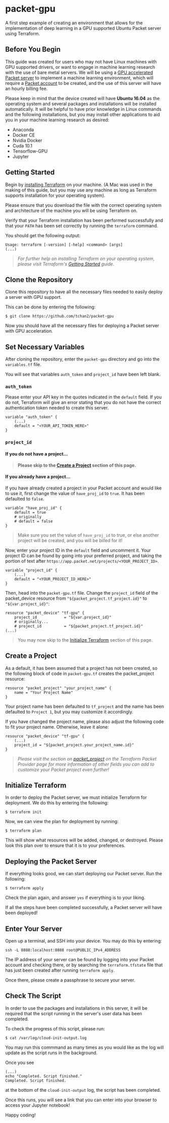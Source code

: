 # packet-gpu
A first step example of creating an environment that allows for the implementation of deep learning in a GPU supported Ubuntu Packet server using Terraform.


## Before You Begin
This guide was created for users who may not have Linux machines with GPU supported drivers, or want to engage in machine learning research with the use of bare metal servers. We will be using a [GPU accelerated Packet server](https://www.packet.com/cloud/) to implement a machine learning environment, which will require a [Packet account](https://app.packet.net/login) to be created, and the use of this server will have an hourly billing fee. 

Please keep in mind that the device created will have <b> Ubuntu 16.04</b> as the operating system and several packages and installations will be installed automatically. It will be helpful to have prior knowledge in Linux commands and the following installations, but you may install other applications to aid you in your machine learning research as desired:

- Anaconda
- Docker CE
- Nvidia Docker
- Cuda 10.1
- Tensorflow-GPU
- Jupyter


## Getting Started
Begin by [installing Terraform](https://www.terraform.io/downloads.html) on your machine. (A Mac was used in the making of this guide, but you may use any machine as long as Terraform supports installation for your operating system). 

Please ensure that you download the file with the correct operating system and architecture of the machine you will be using Terraform on.

Verify that your Terraform installation has been performed successfully and that your `PATH` has been set correctly by running the `terraform` command.

You should get the following output:
```
Usage: terraform [-version] [-help] <command> [args] 
(...)
```

><i> For further help on installing Terraform on your operating system, please visit Terraform's [Getting Started](https://learn.hashicorp.com/terraform/getting-started/install.html) guide. </i>


## Clone the Repository
Clone this repository to have all the necessary files needed to easily deploy a server with GPU support.

This can be done by entering the following: 
```
$ git clone https://github.com/tchan2/packet-gpu
```

Now you should have all the necessary files for deploying a Packet server with GPU acceleration.


## Set Necessary Variables
After cloning the repository, enter the `packet-gpu` directory and go into the `variables.tf` file.

You will see that variables `auth_token` and `project_id` have been left blank.

### `auth_token`
Please enter your API key in the quotes indicated in the `default` field. If you do not, Terraform will give an error stating that you do not have the correct authentication token needed to create this server.
```
variable "auth_token" {
    (...)
    default = "<YOUR_API_TOKEN_HERE>"
}
```
### `project_id`
#### If you do not have a project...
> <b> Please skip to the [Create a Project](#create-a-project) section of this page. </b>

#### If you already have a project...
If you have already created a project in your Packet account and would like to use it, first change the value of `have_proj_id` to `true`. It has been defaulted to `false`.

```
variable "have_proj_id" {
    default = true
    # originally
    # default = false
}
```
> Make sure you set the value of `have_proj_id` to true, or else another project will be created, and you will be billed for it!

Now, enter your project ID in the `default` field and uncomment it. Your project ID can be found by going into your preferred project, and taking the portion of text after `https://app.packet.net/projects/<YOUR_PROJECT_ID>`.

```
variable "project_id" {
    (...)
    default = "<YOUR_PROJECT_ID_HERE>"
}
```

Then, head into the `packet-gpu.tf` file. Change the `project_id` field of the packet_device resource from `"${packet_project.tf_project.id}"` to `"${var.project_id}"`:
```
resource "packet_device" "tf-gpu" {
    project_id            = "${var.project_id}"
    # originally... 
    # project_id          = "${packet_project.tf_project.id}"
(...)
```

> You may now skip to the [Initialize Terraform](#initialize-terraform) section of this page.


## Create a Project 
As a default, it has been assumed that a project has not been created, so the following block of code in `packet-gpu.tf` creates the packet_project resource:

```
resource "packet_project" "your_project_name" {
    name = "Your Project Name"
}
```
Your project name has been defaulted to `tf_project` and the name has been defaulted to `Project 1`, but you may customize it accordingly.

If you have changed the project name, please also adjust the following code to fit your project name. Otherwise, leave it alone: 
```
resource "packet_device" "tf-gpu" {
    (...)
    project_id = "${packet_project.your_project_name.id}"
}
```
><i> Please visit the section on [packet_project](https://www.terraform.io/docs/providers/packet/r/project.html) on the Terraform Packet Provider page for more information of other fields you can add to customize your Packet project even further! </i>


## Initialize Terraform
In order to deploy the Packet server, we must initialize Terraform for deployment. We do this by entering the following:
```
$ terraform init
```

Now, we can view the plan for deployment by running:
```
$ terraform plan
```

This will show what resources will be added, changed, or destroyed. Please look this plan over to ensure that it is to your preferences.


## Deploying the Packet Server
If everything looks good, we can start deploying our Packet server. Run the following:
```
$ terraform apply
```
Check the plan again, and answer `yes` if everything is to your liking.

If all the steps have been completed successfully, a Packet server will have been deployed!


## Enter Your Server
Open up a terminal, and SSH into your device. You may do this by entering:
```
ssh -L 8888:localhost:8888 root@PUBLIC_IPv4_ADDRESS
```

The IP address of your server can be found by logging into your Packet account and checking there, or by searching the `terraform.tfstate` file that has just been created after running `terraform apply`. 

Once there, please create a passphrase to secure your server.


## Check The Script
In order to use the packages and installations in this server, it will be required that the script running in the server's user data has been completed.

To check the progress of this script, please run:
```
$ cat /var/log/cloud-init-output.log
```
You may run this commmand as many times as you would like as the log will update as the script runs in the background.

Once you see
```
(...)
echo "Completed. Script finished."
Completed. Script finished.
```
at the bottom of the `cloud-init-output` log, the script has been completed.

Once this runs, you will see a link that you can enter into your browser to access your Jupyter notebook!

Happy coding!

<!-- ## Check Your Installations
To ensure that all installations have been completed successfully, we must run the following to initialize our session after entering our server:
```
$ source ~/.bashrc
```

Now, please check if the following commands return the correct information.

```
$ conda
usage: conda [-h] [-V] command ...
(...)

$ nvidia-docker

Usage: docker [OPTIONS] COMMAND
(...)

$ nvcc -V
nvcc: NVIDIA (R) Cuda compiler driver
Copyright (c) 2005-2019 NVIDIA Corporation
(...)

$ nvidia-smi
Mon Jan 01 01:01:01 2019  // Should show your own timestamp here
+-----------------------------------------------------------------------------+
| NVIDIA-SMI 418.67       Driver Version: 418.67       CUDA Version: 10.1     |
|-------------------------------+----------------------+----------------------+
| GPU  Name        Persistence-M| Bus-Id        Disp.A | Volatile Uncorr. ECC |
| Fan  Temp  Perf  Pwr:Usage/Cap|         Memory-Usage | GPU-Util  Compute M. |
|===============================+======================+======================|
|   0  Tesla V100-SXM2...  Off  | 00000000:62:00.0 Off |                    0 |
| N/A   48C    P0    57W / 300W |      0MiB / 32480MiB |      0%      Default |
+-------------------------------+----------------------+----------------------+
(...)
```


## Install Tensorflow
Finally, we are now able to use our Packet server to open up Jupyter and use it for machine learning!

Run the following command to create a separate environment in Conda. Name it however you like.
```
$ conda create --name juypter_env python=3.7
```

Now, activate this environment.
```
$ conda activate juypter_env
```

Install Tensorflow-GPU and Jupyter.
```
$ pip install tensorflow-gpu
$ pip install jupyter
$ pip install keras
```

Now, you are ready to run your Jupyter notebook!
```
$ jupyter notebook --allow-root
``` -->
